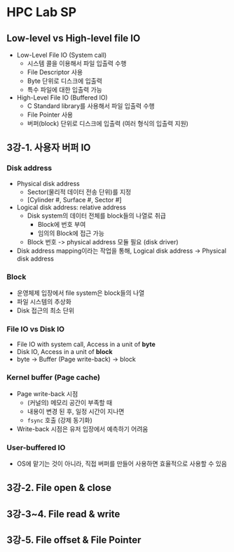 # HPC Lab SP

## Low-level vs High-level file IO
- Low-Level File IO (System call)
  - 시스템 콜을 이용해서 파일 입출력 수행
  - File Descriptor 사용
  - Byte 단위로 디스크에 입출력
  - 특수 파일에 대한 입출력 가능
- High-Level File IO (Buffered IO)
  - C Standard library를 사용해서 파일 입출력 수행
  - File Pointer 사용
  - 버퍼(block) 단위로 디스크에 입출력 (여러 형식의 입출력 지원)

## 3강-1. 사용자 버퍼 IO
### Disk address
- Physical disk address
  - Sector(물리적 데이터 전송 단위)를 지정
  - [Cylinder #, Surface #, Sector #]
- Logical disk address: relative address
  - Disk system의 데이터 전체를 block들의 나열로 취급
    - Block에 번호 부여
    - 임의의 Block에 접근 가능
  - Block 번호 -> physical address 모듈 필요 (disk driver)
- Disk address mapping이라는 작업을 통해, Logical disk address -> Physical disk address

### Block
- 운영체제 입장에서 file system은 block들의 나열
- 파일 시스템의 추상화
- Disk 접근의 최소 단위

### File IO vs Disk IO
- File IO with system call, Access in a unit of **byte**
- Disk IO, Access in a unit of **block**
- byte -> Buffer (Page write-back) -> block

### Kernel buffer (Page cache)
- Page write-back 시점
  - (커널의) 메모리 공간이 부족할 때
  - 내용이 변경 된 후, 일정 시간이 지나면
  - `fsync` 호출 (강제 동기화)
- Write-back 시점은 유저 입장에서 예측하기 어려움

### User-buffered IO
- OS에 맡기는 것이 아니라, 직접 버퍼를 만들어 사용하면 효율적으로 사용할 수 있음

## 3강-2. File open & close

## 3강-3~4. File read & write

## 3강-5. File offset & File Pointer
